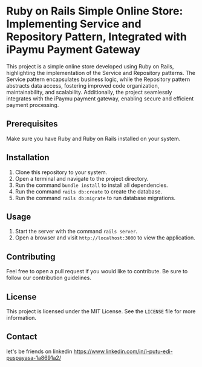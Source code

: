 # Ruby on Rails Simple Online Store: Implementing Service and Repository Pattern, Integrated with iPaymu Payment Gateway

This project is a simple online store developed using Ruby on Rails, highlighting the implementation of the Service and Repository patterns. The Service pattern encapsulates business logic, while the Repository pattern abstracts data access, fostering improved code organization, maintainability, and scalability. Additionally, the project seamlessly integrates with the iPaymu payment gateway, enabling secure and efficient payment processing.

## Prerequisites

Make sure you have Ruby and Ruby on Rails installed on your system.

## Installation

1. Clone this repository to your system.
2. Open a terminal and navigate to the project directory.
3. Run the command `bundle install` to install all dependencies.
4. Run the command `rails db:create` to create the database.
5. Run the command `rails db:migrate` to run database migrations.

## Usage

1. Start the server with the command `rails server`.
2. Open a browser and visit `http://localhost:3000` to view the application.

## Contributing

Feel free to open a pull request if you would like to contribute. Be sure to follow our contribution guidelines.

## License

This project is licensed under the MIT License. See the `LICENSE` file for more information.

## Contact

let's be friends on linkedin https://www.linkedin.com/in/i-putu-edi-puspayasa-1a8691a2/
